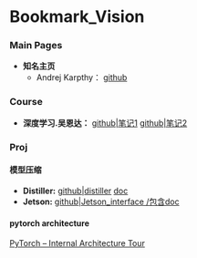 # Bookmark_Vision

### Main Pages

* **知名主页**
  * Andrej Karpthy： [github](https://github.com/karpathy)





### Course

* **深度学习.吴恩达：**    [github|笔记1](https://github.com/fengdu78/deeplearning_ai_books)    [github|笔记2](https://github.com/Wasim37/deeplearning-assignment)



### Proj

#### 模型压缩

* **Distiller:**  [github|distiller](https://github.com/NervanaSystems/distiller)    [doc](https://nervanasystems.github.io/distiller)
* **Jetson:**  [github|Jetson_interface /包含doc](https://github.com/dusty-nv/jetson-inference)


#### pytorch architecture     
[PyTorch – Internal Architecture Tour](http://blog.christianperone.com/2018/03/pytorch-internal-architecture-tour/)

